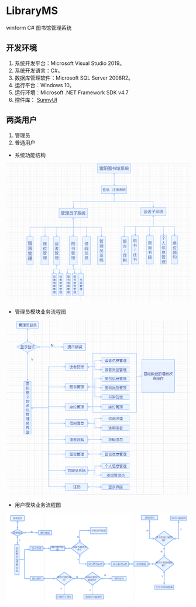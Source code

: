 # LibraryMS
winform C# 图书馆管理系统
## 开发环境
1. 系统开发平台：Microsoft Visual Studio 2019。
2. 系统开发语言：C#。
3. 数据库管理软件：Microsoft SQL Server 2008R2。
4. 运行平台：Windows 10。
5. 运行环境：Microsoft .NET Framework SDK v4.7
6. 控件库： [SunnyUI](https://github.com/yhuse/SunnyUI)
## 两类用户
1. 管理员
2. 普通用户

+ 系统功能结构

![image](https://github.com/ultraman-agul/LibraryMS/blob/master/LibraryMS/image/System.png)


+ 管理员模块业务流程图

![image](https://github.com/ultraman-agul/LibraryMS/blob/master/LibraryMS/image/Admin.png)


+ 用户模块业务流程图

![image](https://github.com/ultraman-agul/LibraryMS/blob/master/LibraryMS/image/Users.png)

